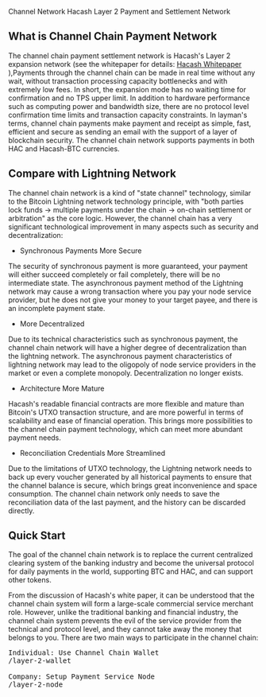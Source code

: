 Channel Network
Hacash Layer 2 Payment and Settlement Network


## What is Channel Chain Payment Network

The channel chain payment settlement network is Hacash's Layer 2 expansion network (see the whitepaper for details: 
 [Hacash Whitepaper](/whitepaper.pdf) ),Payments through the channel chain can be made in real time without any wait, without transaction processing capacity bottlenecks and with extremely low fees. In short, the expansion mode has no waiting time for confirmation and no TPS upper limit. In addition to hardware performance such as computing power and bandwidth size, there are no protocol level confirmation time limits and transaction capacity constraints. In layman's terms, channel chain payments make payment and receipt as simple, fast, efficient and secure as sending an email with the support of a layer of blockchain security. The channel chain network supports payments in both HAC and Hacash-BTC currencies.

## Compare with Lightning Network

The channel chain network is a kind of "state channel" technology, similar to the Bitcoin Lightning network technology principle, with "both parties lock funds -> multiple payments under the chain -> on-chain settlement or arbitration" as the core logic. However, the channel chain has a very significant technological improvement in many aspects such as security and decentralization:

- Synchronous Payments More Secure

The security of synchronous payment is more guaranteed, your payment will either succeed completely or fail completely, there will be no intermediate state.  The asynchronous payment method of the Lightning network may cause a wrong transaction where you pay your node service provider, but he does not give your money to your target payee, and there is an incomplete payment state.

- More Decentralized

Due to its technical characteristics such as synchronous payment, the channel chain network will have a higher degree of decentralization than the lightning network. The asynchronous payment characteristics of lightning network may lead to the oligopoly of node service providers in the market or even a complete monopoly. Decentralization no longer exists.

- Architecture More Mature

Hacash's readable financial contracts are more flexible and mature than Bitcoin's UTXO transaction structure, and are more powerful in terms of scalability and ease of financial operation. This brings more possibilities to the channel chain payment technology, which can meet more abundant payment needs.

- Reconciliation Credentials More Streamlined

Due to the limitations of UTXO technology, the Lightning network needs to back up every voucher generated by all historical payments to ensure that the channel balance is secure, which brings great inconvenience and space consumption. The channel chain network only needs to save the reconciliation data of the last payment, and the history can be discarded directly.


## Quick Start

The goal of the channel chain network is to replace the current centralized clearing system of the banking industry and become the universal protocol for daily payments in the world, supporting BTC and HAC, and can support other tokens.

From the discussion of Hacash's white paper, it can be understood that the channel chain system will form a large-scale commercial service merchant role. However, unlike the traditional banking and financial industry, the channel chain system prevents the evil of the service provider from the technical and protocol level, and they cannot take away the money that belongs to you. There are two main ways to participate in the channel chain:

<pre class="links big">
Individual: Use Channel Chain Wallet
/layer-2-wallet

Company: Setup Payment Service Node
/layer-2-node
</pre>


